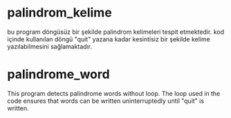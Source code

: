 # palindrom_kelime
bu program döngüsüz bir şekilde palindrom kelimeleri tespit etmektedir. kod içinde kullanılan döngü "quit" yazana kadar kesintisiz bir şekilde kelime yazılabilmesini sağlamaktadır.
# palindrome_word
This program detects palindrome words without loop. The loop used in the code ensures that words can be written uninterruptedly until "quit" is written.
